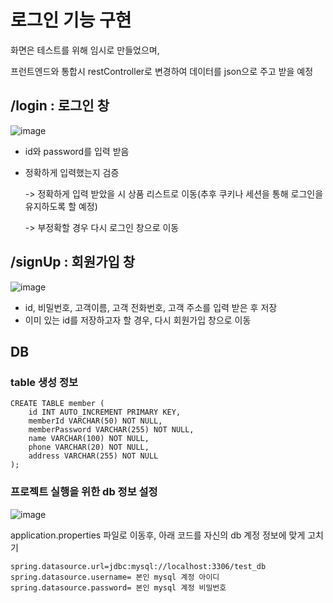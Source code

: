 # 로그인 기능 구현

화면은 테스트를 위해 임시로 만들었으며,

프런트엔드와 통합시 restController로 변경하여 데이터를 json으로 주고 받을 예정

## /login : 로그인 창
![image](https://github.com/jimins5042/TEAM-1-BACK/assets/28335699/12e94719-a08d-418d-8585-3229785340ba)

- id와 password를 입력 받음
- 정확하게 입력했는지 검증

  -> 정확하게 입력 받았을 시 상품 리스트로 이동(추후 쿠키나 세션을 통해 로그인을 유지하도록 할 예정)

  -> 부정확할 경우 다시 로그인 창으로 이동

## /signUp : 회원가입 창

![image](https://github.com/jimins5042/TEAM-1-BACK/assets/28335699/39c4ae51-7c69-4fc5-96e0-0de4eebb09f8)


- id, 비밀번호, 고객이름, 고객 전화번호, 고객 주소를 입력 받은 후 저장
- 이미 있는 id를 저장하고자 할 경우, 다시 회원가입 창으로 이동

## DB 

### table 생성 정보
~~~
CREATE TABLE member (
    id INT AUTO_INCREMENT PRIMARY KEY,
    memberId VARCHAR(50) NOT NULL,
    memberPassword VARCHAR(255) NOT NULL,
    name VARCHAR(100) NOT NULL,
    phone VARCHAR(20) NOT NULL,
    address VARCHAR(255) NOT NULL
);
~~~

### 프로젝트 실행을 위한 db 정보 설정

![image](https://github.com/jimins5042/TEAM-1-BACK/assets/28335699/e9526054-c4fe-459c-8a5b-8c41b1e99e59)

application.properties 파일로 이동후, 아래 코드를 자신의 db 계정 정보에 맞게 고치기
~~~
spring.datasource.url=jdbc:mysql://localhost:3306/test_db
spring.datasource.username= 본인 mysql 계정 아이디
spring.datasource.password= 본인 mysql 계정 비밀번호
~~~
